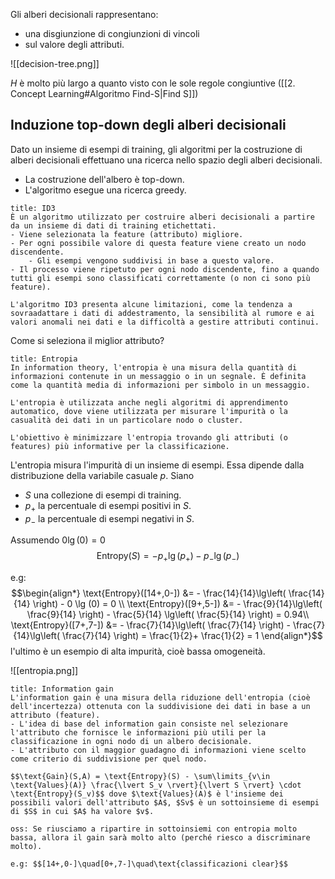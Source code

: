 Gli alberi decisionali rappresentano: 
- una disgiunzione di congiunzioni di vincoli 
- sul valore degli attributi.

![[decision-tree.png]]

$H$ è molto più largo a quanto visto con le sole regole congiuntive ([[2. Concept Learning#Algoritmo Find-S|Find S]])

## Induzione top-down degli alberi decisionali
Dato un insieme di esempi di training, gli algoritmi per la costruzione di alberi decisionali effettuano una ricerca nello spazio degli alberi decisionali.
- La costruzione dell'albero è top-down. 
- L'algoritmo esegue una ricerca greedy.

```ad-def
title: ID3
È un algoritmo utilizzato per costruire alberi decisionali a partire da un insieme di dati di training etichettati. 
- Viene selezionata la feature (attributo) migliore.
- Per ogni possibile valore di questa feature viene creato un nodo discendente. 
	- Gli esempi vengono suddivisi in base a questo valore.
- Il processo viene ripetuto per ogni nodo discendente, fino a quando tutti gli esempi sono classificati correttamente (o non ci sono più feature).

L'algoritmo ID3 presenta alcune limitazioni, come la tendenza a sovraadattare i dati di addestramento, la sensibilità al rumore e ai valori anomali nei dati e la difficoltà a gestire attributi continui. 
```

Come si seleziona il miglior attributo?
```ad-def
title: Entropia
In information theory, l'entropia è una misura della quantità di informazioni contenute in un messaggio o in un segnale. È definita come la quantità media di informazioni per simbolo in un messaggio.

L'entropia è utilizzata anche negli algoritmi di apprendimento automatico, dove viene utilizzata per misurare l'impurità o la casualità dei dati in un particolare nodo o cluster. 

L'obiettivo è minimizzare l'entropia trovando gli attributi (o features) più informative per la classificazione.
```

L'entropia misura l'impurità di un insieme di esempi. Essa dipende dalla distribuzione della variabile casuale $p$. Siano
- $S$ una collezione di esempi di training.
- $p_{+}$ la percentuale di esempi positivi in $S$.
- $p_{-}$ la percentuale di esempi negativi in $S$.

Assumendo $0\lg(0) = 0$
$$\text{Entropy}(S) = -p_{+}\lg(p_{+}) - p_{-}\lg(p_{-})$$

e.g:  $$\begin{align*}
\text{Entropy}([14+,0-]) &= - \frac{14}{14}\lg\left( \frac{14}{14} \right) - 0 \lg (0) = 0 \\
\text{Entropy}([9+,5-]) &= - \frac{9}{14}\lg\left( \frac{9}{14} \right) - \frac{5}{14} \lg\left( \frac{5}{14} \right) = 0.94\\
\text{Entropy}([7+,7-]) &= - \frac{7}{14}\lg\left( \frac{7}{14} \right) - \frac{7}{14}\lg\left( \frac{7}{14} \right) = \frac{1}{2}+ \frac{1}{2} = 1
\end{align*}$$ l'ultimo è un esempio di alta impurità, cioè bassa omogeneità.

![[entropia.png]]

```ad-def
title: Information gain
L'information gain è una misura della riduzione dell'entropia (cioè dell'incertezza) ottenuta con la suddivisione dei dati in base a un attributo (feature). 
- L'idea di base del information gain consiste nel selezionare l'attributo che fornisce le informazioni più utili per la classificazione in ogni nodo di un albero decisionale. 
- L'attributo con il maggior guadagno di informazioni viene scelto come criterio di suddivisione per quel nodo.

$$\text{Gain}(S,A) = \text{Entropy}(S) - \sum\limits_{v\in \text{Values}(A)} \frac{\lvert S_v \rvert}{\lvert S \rvert} \cdot \text{Entropy}(S_v)$$ dove $\text{Values}(A)$ è l'insieme dei possibili valori dell'attributo $A$, $Sv$ è un sottoinsieme di esempi di $S$ in cui $A$ ha valore $v$.

oss: Se riusciamo a ripartire in sottoinsiemi con entropia molto bassa, allora il gain sarà molto alto (perché riesco a discriminare molto).

e.g: $$[14+,0-]\quad[0+,7-]\quad\text{classificazioni clear}$$
```